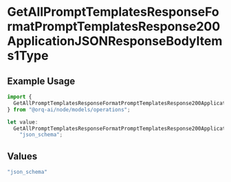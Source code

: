 # GetAllPromptTemplatesResponseFormatPromptTemplatesResponse200ApplicationJSONResponseBodyItems1Type

## Example Usage

```typescript
import {
  GetAllPromptTemplatesResponseFormatPromptTemplatesResponse200ApplicationJSONResponseBodyItems1Type,
} from "@orq-ai/node/models/operations";

let value:
  GetAllPromptTemplatesResponseFormatPromptTemplatesResponse200ApplicationJSONResponseBodyItems1Type =
    "json_schema";
```

## Values

```typescript
"json_schema"
```